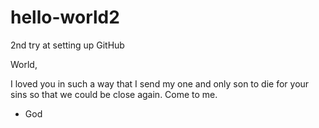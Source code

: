# hello-world2
2nd try at setting up GitHub

World,

I loved you in such a way that I send my one and only son to die for your sins so that we could be close again. Come to me.

- God
